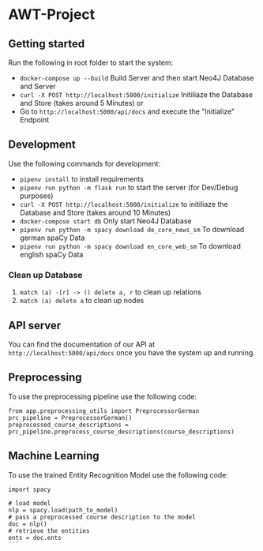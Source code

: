 # AWT-Project

## Getting started
Run the following in root folder to start the system:

- `docker-compose up --build` Build Server and then start Neo4J Database and Server
- `curl -X POST http://localhost:5000/initialize` Initiliaze the Database and Store (takes around 5 Minutes) or
- Go to `http://localhost:5000/api/docs` and execute the "Initialize" Endpoint


## Development
Use the following commands for development:

- `pipenv install` to install requirements
- `pipenv run python -m flask run` to start the server (for Dev/Debug purposes)
- `curl -X POST http://localhost:5000/initialize` to initiliaze the Database and Store (takes around 10 Minutes)
- `docker-compose start db` Only start Neo4J Database
- `pipenv run python -m spacy download de_core_news_sm` To download german spaCy Data
- `pipenv run python -m spacy download en_core_web_sm` To download english spaCy Data

### Clean up Database
1. `match (a) -[r] -> () delete a, r` to clean up relations
2. `match (a) delete a` to clean up nodes

## API server
You can find the documentation of our API at `http://localhost:5000/api/docs` once you have the system up and running.

## Preprocessing
To use the preprocessing pipeline use the following code:
```
from app.preprocessing_utils import PreprocessorGerman
prc_pipeline = PreprocessorGerman()
preprocessed_course_descriptions = prc_pipeline.preprocess_course_descriptions(course_descriptions)
```

## Machine Learning
To use the trained Entity Recognition Model use the following code:
```
import spacy
    
# load model
nlp = spacy.load(path_to_model)
# pass a preprocessed course description to the model
doc = nlp()
# retrieve the entities
ents = doc.ents
´´´



